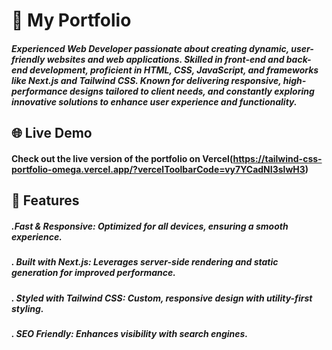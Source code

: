 # 🚀 My Portfolio
##### Experienced Web Developer passionate about creating dynamic, user-friendly websites and web applications. Skilled in front-end and back-end development, proficient in HTML, CSS, JavaScript, and frameworks like Next.js and Tailwind CSS. Known for delivering responsive, high-performance designs tailored to client needs, and constantly exploring innovative solutions to enhance user experience and functionality.

## 🌐 Live Demo
#### Check out the live version of the portfolio on Vercel(https://tailwind-css-portfolio-omega.vercel.app/?vercelToolbarCode=vy7YCadNI3slwH3)

## 📂 Features
##### .Fast & Responsive: Optimized for all devices, ensuring a smooth experience.
##### . Built with Next.js: Leverages server-side rendering and static generation for improved performance.
##### . Styled with Tailwind CSS: Custom, responsive design with utility-first styling.
##### . SEO Friendly: Enhances visibility with search engines.

